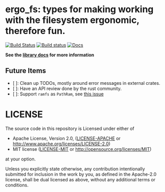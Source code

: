 # ergo_fs: types for making working with the filesystem ergonomic, therefore fun.
[![Build Status](https://travis-ci.org/vitiral/ergo_fs.svg?branch=windows)](https://travis-ci.org/vitiral/ergo_fs)
[![Build status](https://ci.appveyor.com/api/projects/status/vgis54solhygre0n?svg=true)](https://ci.appveyor.com/project/vitiral/path-abs)
[![Docs](https://docs.rs/ergo_fs/badge.svg)](https://docs.rs/ergo_fs)

**See the [library docs](https://docs.rs/ergo_fs) for more information**

## Future Items

- [ ]: Clean up TODOs, mostly around error messages in external crates.
- [ ]: Have an API review done by the rust community.
- [ ]: Support `ramfs` as `PathRam`, see [this issue][ramfs]

[ramfs]: https://github.com/rust-lang-nursery/tempdir/issues/42

# LICENSE
The source code in this repository is Licensed under either of
- Apache License, Version 2.0, ([LICENSE-APACHE](LICENSE-APACHE) or
  http://www.apache.org/licenses/LICENSE-2.0)
- MIT license ([LICENSE-MIT](LICENSE-MIT) or
  http://opensource.org/licenses/MIT)

at your option.

Unless you explicitly state otherwise, any contribution intentionally submitted
for inclusion in the work by you, as defined in the Apache-2.0 license, shall
be dual licensed as above, without any additional terms or conditions.
